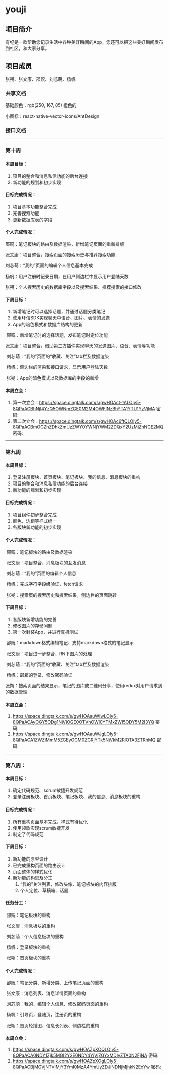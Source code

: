 # youji

## 项目简介

有纪是一款帮助您记录生活中各种美好瞬间的App，您还可以把这些美好瞬间发布到社区，和大家分享。

## 项目成员

张朔、张文康、邵贶、刘芯萌、杨帆

### 共享文档

基础颜色：rgb(250, 167, 85)  橙色的

小图标：react-native-vector-icons/AntDesign

### 接口文档

------



### 第十周

#### 本周目标：

1. 项目的整合和消息私信功能的后台连接
2. 新功能的规划和初步实现



#### 目标完成情况：

1. 项目基本功能整合完成
2. 完善搜索功能
3. 更新数据库表的字段



#### 个人完成情况：

邵贶：笔记板块的路由及数据渲染，新增笔记页面的重新排版



张文康：项目整合，搜索页面的搜索历史与推荐搜索功能



刘芯萌：“我的”页面的编辑个人信息基本完成



杨帆：用户注册时记录日期，在用户侧边栏中显示用户登陆天数



张朔：个人搜索历史的数据库字段以及搜索结果、推荐搜索的接口修改



#### 下周目标：

1. 新增笔记时可以选择话题，并通过话题分类笔记
2. 使用环信SDK实现聊天中语音、图片、表情的发送
3. App的暗色模式和数据库结构的更新



​	   邵贶：新增笔记时的选择话题，发布笔记时定位功能



​	   张文康：项目整合，借助第三方插件实现聊天的发送图片、语音、表情等功能



​	   刘芯萌：“我的”页面的“收藏、关注”tab栏及数据渲染



​	   杨帆：侧边栏的渲染和接口请求，显示用户登陆天数



​	   张朔：App的暗色模式以及数据库的字段的新增



#### 本周立会：

1.  第一次立会：https://space.dingtalk.com/s/gwHOAct-1ALOIy5-8QPaACBhNjI4YzQ5OWNmZGE0M2M4OWFlNzBhYTA1YTU1YzVjMA 密码: 
2.  第二次立会：https://space.dingtalk.com/s/gwHOAc6ftQLOIy5-8QPaACBmOGZhZDhkZmUzZWY0YWNjYWM2ZDQxY2UzMjZhNGE2MQ 密码:  

---

### 第九周

#### 本周目标：

1. 登录注册板块、首页板块、笔记板块、我的信息、消息板块的重构
2. 项目的整合和消息私信功能的后台连接
3. 新功能的规划和初步实现



#### 目标完成情况：

1. 项目组件初步整合完成
2. 颜色、边距等样式统一
3. 各版块新功能的初步实现



#### 个人完成情况：

​	邵贶：笔记板块的路由及数据渲染

​	张文康：项目整合，消息板块的互发消息

​	刘芯萌：“我的”页面的编辑个人信息

​	杨帆：完成字符字段级验证，fetch请求

​	张朔：搜索页的搜索历史和搜索结果，侧边栏的页面跳转



#### 下周目标：

1. 各版块新增功能的完善
2. 修改图片的存储问题
3. 第一次封装App，并进行真机测试

​	邵贶：markdown格式编辑笔记、支持markdown格式的笔记显示

​	张文康：项目进一步整合，RN下图片的处理

​	刘芯萌：“我的”页面的“收藏、关注”tab栏及数据渲染

​	杨帆：邮箱的登录、修改密码验证

​	张朔：搜索页面的结果显示，笔记的图片或二维码分享，使用redux对用户请求到的数据管理



#### 本周立会：

1. https://space.dingtalk.com/s/gwHOAauWIwLOIy5-8QPaACAyOGY5ODg1NjVjOGE0OTVhOWI0YTMxZWI5ODY5M2I3YQ 密码: 
2. https://space.dingtalk.com/s/gwHOAauWJgLOIy5-8QPaACA1ZWZiMmM5ZGEyOGM0ZGRjYTk5NjVkM2RlOTA3ZTRhMQ 密码: 

------

### 第八周：

#### 本周目标：

1. 确定代码规范、scrum敏捷开发规范
2. 登录注册板块、首页板块、笔记板块、我的信息、消息板块的重构

#### 目标完成情况：

1. 所有重构页面基本完成，样式有待优化
2. 使用领歌实现scrum敏捷开发
3. 制定了代码规范

#### 下周目标：

1. 新功能的原型设计
2. 已完成重构页面的路由设计
3. 页面整体的样式优化
4. 新功能的构思及分工
   1. “我的”关注列表，修改头像、笔记板块的内容排版
   2. 个人定位、草稿箱、话题



#### 任务分工：

​	邵贶：笔记板块的重构

​	张文康：消息板块的重构

​	刘芯萌：个人信息板块的重构

​	杨帆：登录板块的重构

​	张朔：首页板块的重构

#### 个人完成情况：

​	邵贶：笔记分类、新增分类、上传笔记页面的重构

​	张文康：消息列表、消息详情页面的重构

​	刘芯萌：我的、编辑个人信息、修改密码页面的重构

​	杨帆：引导页，登陆页，注册页的重构

​	张朔：首页轮播图、信息长列表、侧边栏的重构

#### 本周立会：

1. https://space.dingtalk.com/s/gwHOAZpXOQLOIy5-8QPaACA0NDY1Zjk5MGI2Y2E0NDY4YjVjZGYxMDIyZTA0N2FjNA 密码: 
2. https://space.dingtalk.com/s/gwHOAZpXOgLOIy5-8QPaACBjMGVjNTViMjY3YmI0MzA4YmUyZDJiNDNjMjhkN2ExYw 密码: 
